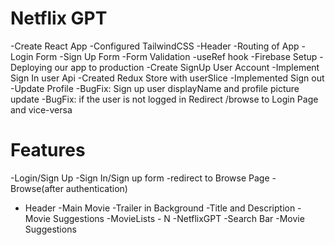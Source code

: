# Netflix GPT

-Create React App
-Configured TailwindCSS
-Header
-Routing of App
-Login Form
-Sign Up Form
-Form Validation
-useRef hook
-Firebase Setup
-Deploying our app to production
-Create SignUp User Account
-Implement Sign In user Api
-Created Redux Store with userSlice
-Implemented Sign out
-Update Profile
-BugFix: Sign up user displayName and profile picture update
-BugFix: if the user is not logged in Redirect /browse to Login Page and vice-versa

# Features

-Login/Sign Up
-Sign In/Sign up form
-redirect to Browse Page
-Browse(after authentication)

- Header
  -Main Movie
  -Trailer in Background
  -Title and Description
  -Movie Suggestions
  -MovieLists - N
  -NetflixGPT
  -Search Bar
  -Movie Suggestions
